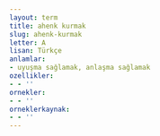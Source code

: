 ```yaml
---
layout: term
title: ahenk kurmak
slug: ahenk-kurmak
letter: A
lisan: Türkçe
anlamlar:
- uyuşma sağlamak, anlaşma sağlamak
ozellikler:
- - ''
ornekler:
- - ''
orneklerkaynak:
- - ''
---
```

